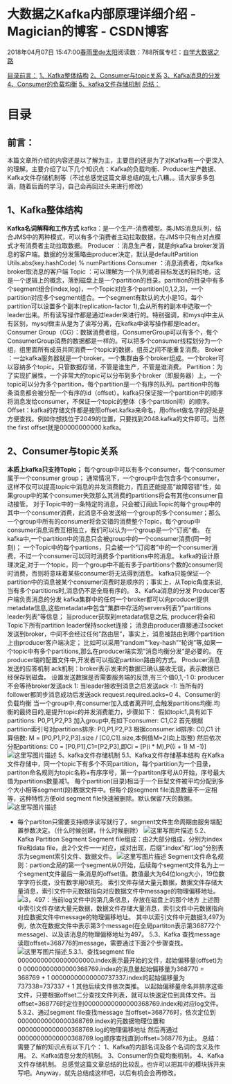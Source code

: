 
# 大数据之Kafka内部原理详细介绍 - Magician的博客 - CSDN博客


2018年04月07日 15:47:00[春雨里de太阳](https://me.csdn.net/qq_16633405)阅读数：788所属专栏：[自学大数据之路](https://blog.csdn.net/column/details/18514.html)



[目录](#目录)[前言：](#前言)
[1、Kafka整体结构](#1kafka整体结构)
[2、Consumer与topic关系](#2consumer与topic关系)
[3、Kafka消息的分发](#3kafka消息的分发)
[4、Consumer的负载均衡](#4consumer的负载均衡)
[5、kafka文件存储机制](#5kafka文件存储机制)
[总结：](#总结)


# 目录
## 前言：
本篇文章所介绍的内容还是以了解为主，主要目的还是为了对Kafka有一个更深入的理解。主要介绍了以下几个知识点：Kafka的负载均衡、Producer生产数据、Kafka文件存储机制等（不过总感觉这篇文章总结的乱七八糟。。请大家多多包涵，随着后面的学习，自己会再回过头来进行修改）
## 1、Kafka整体结构
**Kafka名词解释和工作方式**
kafka：是一个生产-消费模型。类JMS消息队列，结合JMS中的两种模式，可以有多个消费者主动拉取数据，在JMS中只有点对点模式才有消费者主动拉取数据。
Producer ：消息生产者，就是向kafka broker发消息的客户端。数据的分发策略由producer决定，默认是defaultPartition  Utils.abs(key.hashCode) % numPartitions
Consumer ：消息消费者，向kafka broker取消息的客户端
Topic ：可以理解为一个队列或者目标发送的目的地，这是一个逻辑上的概念，落到磁盘上是一个partition的目录。partition的目录中有多个segment组合(index,log)，一个Topic对应多个partition[0,1,2,3]，一个partition对应多个segment组合。一个segment有默认的大小是1G。每个partition可以设置多个副本(replication-factor 1),会从所有的副本中选取一个leader出来。所有读写操作都是通过leader来进行的。特别强调，和mysql中主从有区别，mysql做主从是为了读写分离，在kafka中读写操作都是leader。
Consumer Group（CG）：数据消费者组，ConsumerGroup可以有多个，每个ConsumerGroup消费的数据都是一样的。可以把多个consumer线程划分为一个组，组里面所有成员共同消费一个topic的数据，组员之间不能重复消费。
Broker ：一台kafka服务器就是一个broker。一个集群由多个broker组成。一个broker可以容纳多个topic。只管数据存储，不管是谁生产，不管是谁消费。
Partition：为了实现扩展性，一个非常大的topic可以分布到多个broker（即服务器）上，一个topic可以分为多个partition，每个partition是一个有序的队列。partition中的每条消息都会被分配一个有序的id（offset）。kafka只保证按一个partition中的顺序将消息发给consumer，不保证一个topic的整体（多个partition间）的顺序。
Offset：kafka的存储文件都是按照offset.kafka来命名，用offset做名字的好处是方便查找。例如你想找位于2049的位置，只要找到2048.kafka的文件即可。当然the first offset就是00000000000.kafka。
## 2、Consumer与topic关系
**本质上kafka只支持Topic；**
每个group中可以有多个consumer，每个consumer属于一个consumer group；
通常情况下，一个group中会包含多个consumer，这样不仅可以提高topic中消息的并发消费能力，而且还能提高”故障容错”性，如果group中的某个consumer失效那么其消费的partitions将会有其他consumer自动接管。
对于Topic中的一条特定的消息，只会被订阅此Topic的每个group中的其中一个consumer消费，此消息不会发送给一个group的多个consumer；那么一个group中所有的consumer将会交错的消费整个Topic，每个group中consumer消息消费互相独立，我们可以认为一个group是一个”订阅”者。
在kafka中,一个partition中的消息只会被group中的一个consumer消费(同一时刻)；
一个Topic中的每个partions，只会被一个”订阅者”中的一个consumer消费，不过一个consumer可以同时消费多个partitions中的消息。
kafka的设计原理决定,对于一个topic，同一个group中不能有多于partitions个数的consumer同时消费，否则将意味着某些consumer将无法得到消息。
kafka只能保证一个partition中的消息被某个consumer消费时是顺序的；事实上，从Topic角度来说,当有多个partitions时,消息仍不是全局有序的。
3、Kafka消息的分发
Producer客户端负责消息的分发
kafka集群中的任何一个broker都可以向producer提供metadata信息,这些metadata中包含”集群中存活的servers列表”/”partitions leader列表”等信息；
当producer获取到metadata信息之后, producer将会和Topic下所有partition
leader保持socket连接；
消息由producer直接通过socket发送到broker，中间不会经过任何”路由层”，事实上，消息被路由到哪个partition上由producer客户端决定；
比如可以采用”random”“key-hash”“轮询”等,如果一个topic中有多个partitions,那么在producer端实现”消息均衡分发”是必要的。
在producer端的配置文件中,开发者可以指定partition路由的方式。
Producer消息发送的应答机制
ack机制：broker表示发来的数据已确认接收无误，表示数据已经保存到磁盘。
设置发送数据是否需要服务端的反馈,有三个值0,1,-1
0: producer不会等待broker发送ack
1: 当leader接收到消息之后发送ack
-1: 当所有的follower都同步消息成功后发送ack
request.required.acks=0
4、Consumer的负载均衡
当一个group中,有consumer加入或者离开时,会触发partitions均衡.均衡的最终目的,是提升topic的并发消费能力，步骤如下：
假如topic1,具有如下partitions: P0,P1,P2,P3
加入group中,有如下consumer: C1,C2
首先根据partition索引号对partitions排序: P0,P1,P2,P3
根据consumer.id排序: C0,C1
计算倍数: M = [P0,P1,P2,P3].size / [C0,C1].size,本例值M=2(向上取整)
然后依次分配partitions: C0 = [P0,P1],C1=[P2,P3],即Ci = [P(i * M),P((i + 1)
M -1)]
![这里写图片描述](https://img-blog.csdn.net/20180407150443123?watermark/2/text/aHR0cHM6Ly9ibG9nLmNzZG4ubmV0L3FxXzE2NjMzNDA1/font/5a6L5L2T/fontsize/400/fill/I0JBQkFCMA==/dissolve/70)
5、kafka文件存储机制
5.1、Kafka文件存储基本结构
在Kafka文件存储中，同一个topic下有多个不同partition，每个partition为一个目录，partiton命名规则为topic名称+有序序号，第一个partiton序号从0开始，序号最大值为partitions数量减1。
每个partition(目录)相当于一个巨型文件被平均分配到多个大小相等segment(段)数据文件中。但每个段segment file消息数量不一定相等，这种特性方便old segment file快速被删除。默认保留7天的数据。
![这里写图片描述](https://img-blog.csdn.net/20180407151306484?watermark/2/text/aHR0cHM6Ly9ibG9nLmNzZG4ubmV0L3FxXzE2NjMzNDA1/font/5a6L5L2T/fontsize/400/fill/I0JBQkFCMA==/dissolve/70)[ ](https://img-blog.csdn.net/20180407151306484?watermark/2/text/aHR0cHM6Ly9ibG9nLmNzZG4ubmV0L3FxXzE2NjMzNDA1/font/5a6L5L2T/fontsize/400/fill/I0JBQkFCMA==/dissolve/70)
- 每个partiton只需要支持顺序读写就行了，segment文件生命周期由服务端配置参数决定。（什么时候创建，什么时候删除）
![这里写图片描述](https://img-blog.csdn.net/20180407151031284?watermark/2/text/aHR0cHM6Ly9ibG9nLmNzZG4ubmV0L3FxXzE2NjMzNDA1/font/5a6L5L2T/fontsize/400/fill/I0JBQkFCMA==/dissolve/70)
5.2、Kafka Partition Segment
Segment file组成：由2大部分组成，分别为index file和data file，此2个文件一一对应，成对出现，后缀”.index”和“.log”分别表示为segment索引文件、数据文件。
![这里写图片描述](https://img-blog.csdn.net/20180407151415380?watermark/2/text/aHR0cHM6Ly9ibG9nLmNzZG4ubmV0L3FxXzE2NjMzNDA1/font/5a6L5L2T/fontsize/400/fill/I0JBQkFCMA==/dissolve/70)
Segment文件命名规则：partion全局的第一个segment从0开始，后续每个segment文件名为上一个segment文件最后一条消息的offset值。数值最大为64位long大小，19位数字字符长度，没有数字用0填充。
索引文件存储大量元数据，数据文件存储大量消息，索引文件中元数据指向对应数据文件中message的物理偏移地址。
![3，497：当前log文件中的第几条信息，存放在磁盘上的那个地方](https://img-blog.csdn.net/20180407151552541?watermark/2/text/aHR0cHM6Ly9ibG9nLmNzZG4ubmV0L3FxXzE2NjMzNDA1/font/5a6L5L2T/fontsize/400/fill/I0JBQkFCMA==/dissolve/70)
上述图中索引文件存储大量元数据，数据文件存储大量消息，索引文件中元数据指向对应数据文件中message的物理偏移地址。
其中以索引文件中元数据3,497为例，依次在数据文件中表示第3个message(在全局partiton表示第368772个message)、以及该消息的物理偏移地址为497。
5.3、Kafka 查找message
读取offset=368776的message，需要通过下面2个步骤查找。
![这里写图片描述](https://img-blog.csdn.net/20180407152055560?watermark/2/text/aHR0cHM6Ly9ibG9nLmNzZG4ubmV0L3FxXzE2NjMzNDA1/font/5a6L5L2T/fontsize/400/fill/I0JBQkFCMA==/dissolve/70)[       ](https://img-blog.csdn.net/20180407152055560?watermark/2/text/aHR0cHM6Ly9ibG9nLmNzZG4ubmV0L3FxXzE2NjMzNDA1/font/5a6L5L2T/fontsize/400/fill/I0JBQkFCMA==/dissolve/70)
5.3.1、查找segment file
00000000000000000000.index表示最开始的文件，起始偏移量(offset)为0
00000000000000368769.index的消息量起始偏移量为368770 = 368769 + 1
00000000000000737337.index的起始偏移量为737338=737337 + 1
其他后续文件依次类推。
以起始偏移量命名并排序这些文件，只要根据offset二分查找文件列表，就可以快速定位到具体文件。当offset=368776时定位到00000000000000368769.index和对应log文件。
5.3.2、通过segment file查找message
当offset=368776时，依次定位到00000000000000368769.index的元数据物理位置和00000000000000368769.log的物理偏移地址
然后再通过00000000000000368769.log顺序查找直到offset=368776为止。
总结：
需要了解的知识点有以下几个：
1、Kafka的内部名词及各个名词的含义及作用。
2、Kafka消息分发的机制。
3、Consumer的负载均衡机制。
4、Kafka文件存储机制。
总感觉这篇文章总结的比较乱，也许可以把其中的模块拆开来写吧。Anyway，就先总结成这样吧，以后有机会会再修改。

